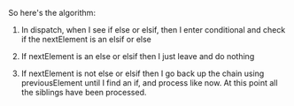 So here's the algorithm:

1. In dispatch, when I see if else or elsif, then I enter conditional and check if the nextElement is an elsif or else

2. If nextElement is an else or elsif then I just leave and do nothing

3. If nextElement is not else or elsif then I go back up the chain using previousElement until I find an if, and process like now. At this point all the siblings have been processed.
